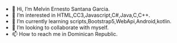 - 👋 Hi, I’m Melvin Ernesto Santana Garcia. 
- 👀 I’m interested in HTML,CC3,Javascript,C#,Java,C,C++.
- 🌱 I’m currently learning scripts,Bootstrap5,WebApi,Android,kotlin.
- 💞️ I’m looking to collaborate with myself.
- 📫 How to reach me in Dominican Republic.

<!---
MelvinErnestoSG/MelvinErnestoSG is a ✨ special ✨ repository because its `README.md` (this file) appears on your GitHub profile.
You can click the Preview link to take a look at your changes.
--->
